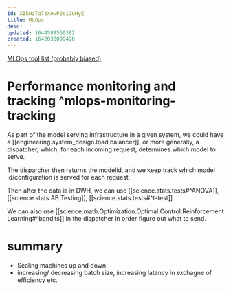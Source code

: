 ```yaml
---
id: XIkHzTaTzXowP2s1JUHyZ
title: MLOps
desc: ''
updated: 1644588550382
created: 1642030099420
---
```


[MLOps tool list (probably biased)](https://juliapackages.com/p/mlops) 

# Performance monitoring and tracking ^mlops-monitoring-tracking

 As part of the model serving infrastructure in a given system, we could have a [[engineering.system_design.load balancer]], or more generally, a dispatcher, which, for each incoming request, determines which model to serve.

 The disparcher then returns the modelid, and we keep track which model id/configuration is served for each request. 

 Then after the data is in DWH, we can use [[science.stats.tests#^ANOVA]], [[science.stats.AB Testing]], [[science.stats.tests#^t-test]]

 We can also use [[science.math.Optimization.Optimal Control.Reinforcement Learning#^bandits]] in the dispatcher in order figure out what to send.

 # summary
 * Scaling machines up and down
 *  increasing/ decreasing batch size, increasing latency in exchagne of efficiency etc.

# 
